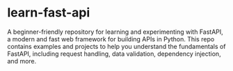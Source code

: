 # learn-fast-api
A beginner-friendly repository for learning and experimenting with FastAPI, a modern and fast web framework for building APIs in Python. This repo contains examples and projects to help you understand the fundamentals of FastAPI, including request handling, data validation, dependency injection, and more. 
